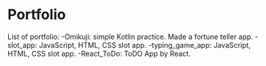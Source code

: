 # Portfolio

List of portfolio:
-Omikuji: simple Kotlin practice. Made a fortune teller app.
-slot_app: JavaScript, HTML, CSS slot app.
-typing_game_app: JavaScript, HTML, CSS slot app.
-React_ToDo: ToDO App by React.

